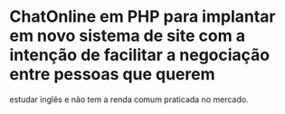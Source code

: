 # ChatOnline em PHP para implantar em novo sistema de site com a intenção de facilitar a negociação entre pessoas que querem
estudar inglês e não tem a renda comum praticada 
no mercado.
